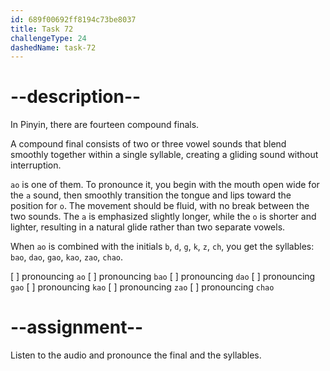 ```yaml
---
id: 689f00692ff8194c73be8037
title: Task 72
challengeType: 24
dashedName: task-72
---
```


<!--SPEAKING-->

<!-- (Audio) A: ao, bao, dao, gao, kao, zao, chao -->

# --description--

In Pinyin, there are fourteen compound finals.

A compound final consists of two or three vowel sounds that blend smoothly together within a single syllable, creating a gliding sound without interruption.

`ao` is one of them. To pronounce it, you begin with the mouth open wide for the `a` sound, then smoothly transition the tongue and lips toward the position for `o`. The movement should be fluid, with no break between the two sounds. The `a` is emphasized slightly longer, while the `o` is shorter and lighter, resulting in a natural glide rather than two separate vowels.

When `ao` is combined with the initials `b`, `d`, `g`, `k`, `z`, `ch`, you get the syllables: `bao`, `dao`, `gao`, `kao`, `zao`, `chao`.

[ ] pronouncing `ao`
[ ] pronouncing `bao`
[ ] pronouncing `dao`
[ ] pronouncing `gao`
[ ] pronouncing `kao`
[ ] pronouncing `zao`
[ ] pronouncing `chao`

# --assignment--

Listen to the audio and pronounce the final and the syllables.
